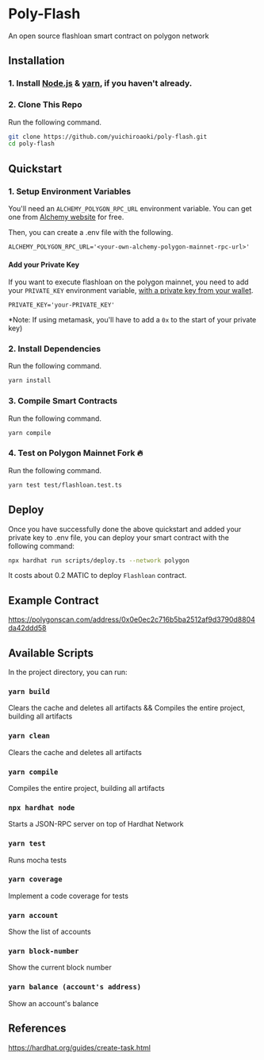 # Poly-Flash

An open source flashloan smart contract on polygon network

## Installation

### 1. Install [Node.js](https://nodejs.org/en/) & [yarn](https://classic.yarnpkg.com/en/docs/install/#windows-stable), if you haven't already.

### 2. Clone This Repo
Run the following command.
```bash
git clone https://github.com/yuichiroaoki/poly-flash.git
cd poly-flash
```

## Quickstart

### 1. Setup Environment Variables
You'll need an ```ALCHEMY_POLYGON_RPC_URL``` environment variable. You can get one from [Alchemy website](https://alchemy.com/?r=33851811-6ecf-40c3-a36d-d0452dda8634) for free.

Then, you can create a .env file with the following.

```
ALCHEMY_POLYGON_RPC_URL='<your-own-alchemy-polygon-mainnet-rpc-url>'
```

#### Add your Private Key
If you want to execute flashloan on the polygon mainnet, you need to add your ```PRIVATE_KEY``` environment variable, [with a private key from your wallet](https://metamask.zendesk.com/hc/en-us/articles/360015289632-How-to-Export-an-Account-Private-Key).

```
PRIVATE_KEY='your-PRIVATE_KEY'
```

*Note: If using metamask, you'll have to add a ```0x``` to the start of your private key)

### 2. Install Dependencies
Run the following command.
```bash
yarn install
```

### 3. Compile Smart Contracts
Run the following command.
```bash
yarn compile
```

### 4. Test on Polygon Mainnet Fork 🔥
Run the following command.
```bash
yarn test test/flashloan.test.ts
```

## Deploy
Once you have successfully done the above quickstart and added your private key to .env file, you can deploy your smart contract with the following command:

```bash
npx hardhat run scripts/deploy.ts --network polygon
```

It costs about 0.2 MATIC to deploy ```Flashloan``` contract.

## Example Contract

https://polygonscan.com/address/0x0e0ec2c716b5ba2512af9d3790d8804da42ddd58


## Available Scripts

In the project directory, you can run:

### `yarn build`

Clears the cache and deletes all artifacts && Compiles the entire project, building all artifacts

### `yarn clean`

Clears the cache and deletes all artifacts

### `yarn compile`

Compiles the entire project, building all artifacts

### `npx hardhat node`

Starts a JSON-RPC server on top of Hardhat Network

### `yarn test`

Runs mocha tests

### `yarn coverage`

Implement a code coverage for tests

### `yarn account`

Show the list of accounts

### `yarn block-number`

Show the current block number

### `yarn balance (account's address)`

Show an account's balance

## References

https://hardhat.org/guides/create-task.html
